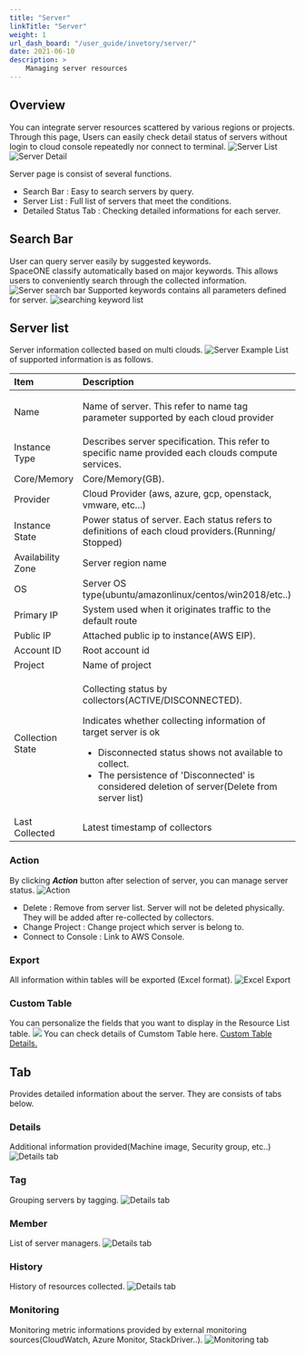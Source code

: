 ```yaml
---
title: "Server"
linkTitle: "Server"
weight: 1
url_dash_board: "/user_guide/invetory/server/" 
date: 2021-06-10
description: >
    Managing server resources
---
```


## Overview
You can integrate server resources scattered by various regions or projects.<br>
Through this page, Users can easily check detail status of servers without login to cloud console repeatedly nor connect to terminal.
![Server List](/docs/guides/inventory/server_img/server_image_01.png)
![Server Detail](/docs/guides/inventory/server_img/server_image_02.png)

Server page is consist of several functions.
* Search Bar : Easy to search servers by query.
* Server List : Full list of servers that meet the conditions.
* Detailed Status Tab : Checking detailed informations for each server.

## Search Bar
User can query server easily by suggested keywords.<br>
SpaceONE classify automatically based on major keywords. This allows users to conveniently search through the collected information.
![Server search bar](/docs/guides/inventory/server_img/server_image_03.png)
Supported keywords contains all parameters defined for server.
![searching keyword list](/docs/guides/inventory/server_img/server_image_04.png)

## Server list
Server information collected based on multi clouds.
![Server Example](/docs/guides/inventory/server_img/server_image_05.png)
List of supported information is as follows.

<table>
  <thead>
    <tr>
      <th style="text-align:left">Item</th>
      <th style="text-align:left">Description</th>
    </tr>
  </thead>
  <tbody>
    <tr>
      <td style="text-align:left">Name</td>
      <td style="text-align:left">
        <p></p>
        <p>Name of server. This refer to name tag parameter supported by each cloud
          provider</p>
      </td>
    </tr>
    <tr>
      <td style="text-align:left">Instance Type</td>
      <td style="text-align:left">Describes server specification. This refer to specific name provided each
        clouds compute services.</td>
    </tr>
    <tr>
      <td style="text-align:left">Core/Memory</td>
      <td style="text-align:left">Core/Memory(GB).</td>
    </tr>
    <tr>
      <td style="text-align:left">Provider</td>
      <td style="text-align:left">Cloud Provider (aws, azure, gcp, openstack, vmware, etc...)</td>
    </tr>
    <tr>
      <td style="text-align:left">Instance State</td>
      <td style="text-align:left">Power status of server. Each status refers to definitions of each cloud
        providers.(Running/ Stopped)</td>
    </tr>
    <tr>
      <td style="text-align:left">Availability Zone</td>
      <td style="text-align:left">Server region name</td>
    </tr>
    <tr>
      <td style="text-align:left">OS</td>
      <td style="text-align:left">Server OS type(ubuntu/amazonlinux/centos/win2018/etc..)</td>
    </tr>
    <tr>
      <td style="text-align:left">Primary IP</td>
      <td style="text-align:left">System used when it originates traffic to the default route</td>
    </tr>
    <tr>
      <td style="text-align:left">Public IP</td>
      <td style="text-align:left">Attached public ip to instance(AWS EIP).</td>
    </tr>
    <tr>
      <td style="text-align:left">Account ID</td>
      <td style="text-align:left">Root account id</td>
    </tr>
    <tr>
      <td style="text-align:left">Project</td>
      <td style="text-align:left">Name of project</td>
    </tr>
    <tr>
      <td style="text-align:left">Collection State</td>
      <td style="text-align:left">
        <p>Collecting status by collectors(ACTIVE/DISCONNECTED).</p>
        <p>Indicates whether collecting information of target server is ok</p>
        <ul>
          <li>Disconnected status shows not available to collect.</li>
          <li>The persistence of 'Disconnected' is considered deletion of server(Delete
            from server list)</li>
        </ul>
      </td>
    </tr>
    <tr>
      <td style="text-align:left">Last Collected</td>
      <td style="text-align:left">Latest timestamp of collectors</td>
    </tr>
  </tbody>
</table>

### Action
By clicking _**Action**_ button after selection of server, you can manage server status.
![Action](/docs/guides/inventory/server_img/server_image_06.png)
* Delete : Remove from server list. Server will not be deleted physically. They will be added after re-collected by collectors.
* Change Project : Change project which server is belong to. 
* Connect to Console : Link to AWS Console.

### Export
All information within tables will be exported (Excel format).
![Excel Export](/docs/guides/inventory/server_img/server_image_07.png)

### Custom Table
You can personalize the fields that you want to display in the Resource List table.
![](/docs/guides/inventory/server_img/server_image_08.png)
You can check details of Cumstom Table here. <a href ="/docs/guides/advanced/custom_table">Custom Table Details.</a>

## Tab
Provides detailed information about the server. They are consists of tabs below.

### Details
Additional information provided\(Machine image, Security group, etc..\)
![Details tab](/docs/guides/inventory/server_img/server_image_09.png)

### Tag
Grouping servers by tagging.
![Details tab](/docs/guides/inventory/server_img/server_image_10.png)

### Member
List of server managers.
![Details tab](/docs/guides/inventory/server_img/server_image_11.png)

### History
History of resources collected.
![Details tab](/docs/guides/inventory/server_img/server_image_12.png)

### Monitoring
Monitoring metric informations provided by external monitoring sources\(CloudWatch, Azure Monitor, StackDriver..\).
![Monitoring tab](/docs/guides/inventory/server_img/server_image_13.png)
